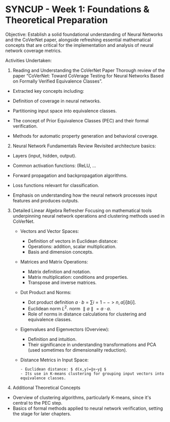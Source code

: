 # SYNCUP - Week 1: Foundations & Theoretical Preparation
Objective:
Establish a solid foundational understanding of Neural Networks and the CoVerNet paper, alongside refreshing essential mathematical concepts that are critical for the implementation and analysis of neural network coverage metrics.


Activities Undertaken:
1. Reading and Understanding the CoVerNet Paper
Thorough review of the paper “CoVerNet: Toward CoVerage Testing for Neural Networks Based on Formally Verified Equivalence Classes”.

- Extracted key concepts including:

- Definition of coverage in neural networks.

- Partitioning input space into equivalence classes.

- The concept of Prior Equivalence Classes (PEC) and their formal verification.

- Methods for automatic property generation and behavioral coverage.



2. Neural Network Fundamentals Review
Revisited architecture basics:

- Layers (input, hidden, output).

- Common activation functions: (ReLU, ...

- Forward propagation and backpropagation algorithms.

- Loss functions relevant for classification.

- Emphasis on understanding how the neural network processes input features and produces outputs.

3. Detailed Linear Algebra Refresher
Focusing on mathematical tools underpinning neural network operations and clustering methods used in CoVerNet.

   - Vectors and Vector Spaces:
     - Definition of vectors in Euclidean distance:
     - Operations: addition, scalar multiplication.
     - Basis and dimension concepts.


   - Matrices and Matrix Operations:
      - Matrix definition and notation.
      - Matrix multiplication: conditions and properties.
      - Transpose and inverse matrices.
   

   - Dot Product and Norms:
      - Dot product definition $a⋅b=∑i=1 --> n, a[i]b[i].$
      - Euclidean norm $L ^ 2.$ norm $∥a∥= a⋅a​.$
      - Role of norms in distance calculations for clustering and equivalence classes.

   - Eigenvalues and Eigenvectors (Overview):
       - Definition and intuition.
       - Their significance in understanding transformations and PCA (used sometimes for dimensionality reduction).

   - Distance Metrics in Input Space:
  
         - Euclidean distance: $ d(x,y)=∥x−y∥ $
         - Its use in K-means clustering for grouping input vectors into equivalence classes.



4. Additional Theoretical Concepts
- Overview of clustering algorithms, particularly K-means, since it's central to the PEC step.
- Basics of formal methods applied to neural network verification, setting the stage for later chapters.




```python

```
